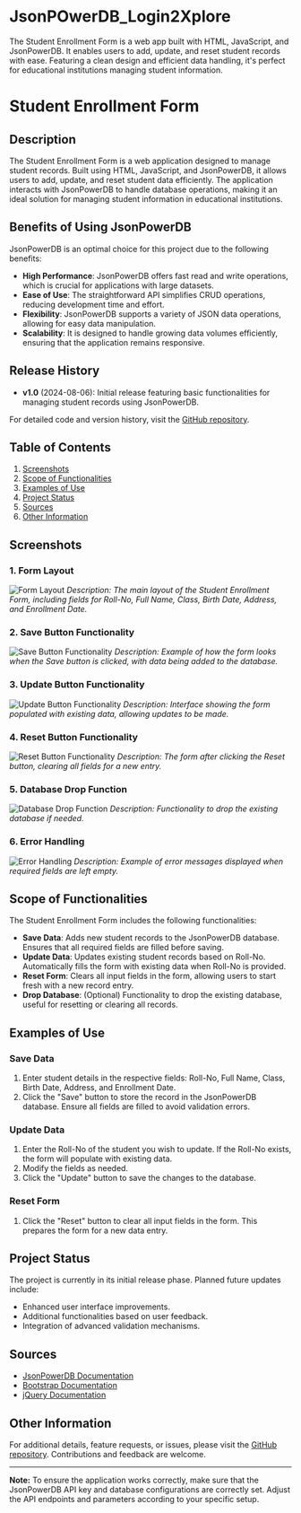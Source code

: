 # JsonPOwerDB_Login2Xplore
The Student Enrollment Form is a web app built with HTML, JavaScript, and JsonPowerDB. It enables users to add, update, and reset student records with ease. Featuring a clean design and efficient data handling, it's perfect for educational institutions managing student information.

# Student Enrollment Form

## Description
The Student Enrollment Form is a web application designed to manage student records. Built using HTML, JavaScript, and JsonPowerDB, it allows users to add, update, and reset student data efficiently. The application interacts with JsonPowerDB to handle database operations, making it an ideal solution for managing student information in educational institutions.

## Benefits of Using JsonPowerDB
JsonPowerDB is an optimal choice for this project due to the following benefits:
- **High Performance**: JsonPowerDB offers fast read and write operations, which is crucial for applications with large datasets.
- **Ease of Use**: The straightforward API simplifies CRUD operations, reducing development time and effort.
- **Flexibility**: JsonPowerDB supports a variety of JSON data operations, allowing for easy data manipulation.
- **Scalability**: It is designed to handle growing data volumes efficiently, ensuring that the application remains responsive.

## Release History
- **v1.0** (2024-08-06): Initial release featuring basic functionalities for managing student records using JsonPowerDB.

For detailed code and version history, visit the [GitHub repository](https://github.com/yourusername/your-repo).

## Table of Contents
1. [Screenshots](#screenshots)
2. [Scope of Functionalities](#scope-of-functionalities)
3. [Examples of Use](#examples-of-use)
4. [Project Status](#project-status)
5. [Sources](#sources)
6. [Other Information](#other-information)

## Screenshots

### 1. Form Layout
![Form Layout](images/1.jpg)
*Description: The main layout of the Student Enrollment Form, including fields for Roll-No, Full Name, Class, Birth Date, Address, and Enrollment Date.*

### 2. Save Button Functionality
![Save Button Functionality](images/2.jpg)
*Description: Example of how the form looks when the Save button is clicked, with data being added to the database.*

### 3. Update Button Functionality
![Update Button Functionality](images/3.jpg)
*Description: Interface showing the form populated with existing data, allowing updates to be made.*

### 4. Reset Button Functionality
![Reset Button Functionality](images/4.jpg)
*Description: The form after clicking the Reset button, clearing all fields for a new entry.*

### 5. Database Drop Function
![Database Drop Function](images/5.jpg)
*Description: Functionality to drop the existing database if needed.*

### 6. Error Handling
![Error Handling](images/6.jpg)
*Description: Example of error messages displayed when required fields are left empty.*

## Scope of Functionalities
The Student Enrollment Form includes the following functionalities:
- **Save Data**: Adds new student records to the JsonPowerDB database. Ensures that all required fields are filled before saving.
- **Update Data**: Updates existing student records based on Roll-No. Automatically fills the form with existing data when Roll-No is provided.
- **Reset Form**: Clears all input fields in the form, allowing users to start fresh with a new record entry.
- **Drop Database**: (Optional) Functionality to drop the existing database, useful for resetting or clearing all records.

## Examples of Use

### Save Data
1. Enter student details in the respective fields: Roll-No, Full Name, Class, Birth Date, Address, and Enrollment Date.
2. Click the "Save" button to store the record in the JsonPowerDB database. Ensure all fields are filled to avoid validation errors.

### Update Data
1. Enter the Roll-No of the student you wish to update. If the Roll-No exists, the form will populate with existing data.
2. Modify the fields as needed.
3. Click the "Update" button to save the changes to the database.

### Reset Form
1. Click the "Reset" button to clear all input fields in the form. This prepares the form for a new data entry.

## Project Status
The project is currently in its initial release phase. Planned future updates include:
- Enhanced user interface improvements.
- Additional functionalities based on user feedback.
- Integration of advanced validation mechanisms.

## Sources
- [JsonPowerDB Documentation](https://www.login2explore.com/jpdb/resources/js/0.0.3/jpdb-commons.js)
- [Bootstrap Documentation](https://getbootstrap.com/docs/4.5/getting-started/introduction/)
- [jQuery Documentation](https://jquery.com/)

## Other Information
For additional details, feature requests, or issues, please visit the [GitHub repository](https://github.com/yourusername/your-repo/issues). Contributions and feedback are welcome.

---

**Note:** To ensure the application works correctly, make sure that the JsonPowerDB API key and database configurations are correctly set. Adjust the API endpoints and parameters according to your specific setup.
